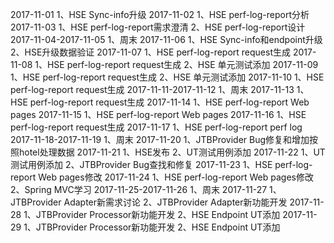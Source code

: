 2017-11-01
1、HSE Sync-info升级
2017-11-02
1、HSE perf-log-report分析
2017-11-03
1、HSE perf-log-report需求澄清
2、HSE perf-log-report设计
2017-11-04-2017-11-05
1、周末
2017-11-06
1、HSE Sync-info和endpoint升级
2、HSE升级数据验证
2017-11-07
1、HSE perf-log-report request生成
2017-11-08
1、HSE perf-log-report request生成
2、HSE 单元测试添加
2017-11-09
1、HSE perf-log-report request生成
2、HSE 单元测试添加
2017-11-10
1、HSE perf-log-report request生成
2017-11-11-2017-11-12
1、周末
2017-11-13
1、HSE perf-log-report request生成
2017-11-14
1、HSE perf-log-report Web pages
2017-11-15
1、HSE perf-log-report Web pages
2017-11-16
1、HSE perf-log-report request生成
2017-11-17
1、HSE perf-log-report perf log
2017-11-18-2017-11-19
1、周末
2017-11-20
1、JTBProvider Bug修复和增加按照hotel处理数据
2017-11-21
1、HSE发布
2、UT测试用例添加
2017-11-22
1、UT测试用例添加
2、JTBProvider Bug查找和修复
2017-11-23
1、HSE perf-log-report Web pages修改
2017-11-24
1、HSE perf-log-report Web pages修改
2、Spring MVC学习
2017-11-25-2017-11-26
1、周末
2017-11-27
1、JTBProvider Adapter新需求讨论
2、JTBProvider Adapter新功能开发
2017-11-28
1、JTBProvider Processor新功能开发
2、HSE Endpoint UT添加
2017-11-29
1、JTBProvider Processor新功能开发
2、HSE Endpoint UT添加